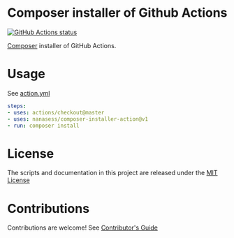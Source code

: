 # Composer installer of Github Actions

<p align="left">
  <a href="https://github.com/nanasess/composer-installer-action"><img alt="GitHub Actions status" src="https://github.com/nanasess/composer-installer-action/workflows/Main%20workflow/badge.svg"></a>
</p>


[Composer](https://getcomposer.org) installer of GitHub Actions.

# Usage

See [action.yml](action.yml)

``` yaml
steps:
- uses: actions/checkout@master
- uses: nanasess/composer-installer-action@v1
- run: composer install
```
# License

The scripts and documentation in this project are released under the [MIT License](LICENSE)

# Contributions

Contributions are welcome!  See [Contributor's Guide](docs/contributors.md)

